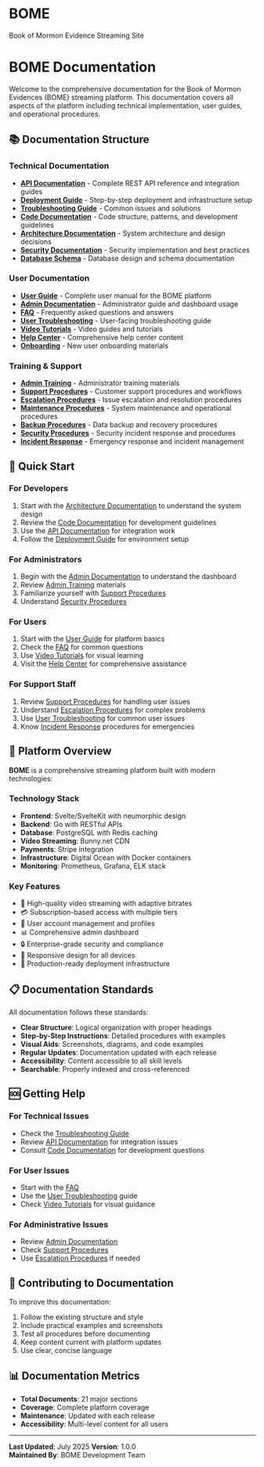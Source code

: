 # BOME
Book of Mormon Evidence Streaming Site


# BOME Documentation

Welcome to the comprehensive documentation for the Book of Mormon Evidences (BOME) streaming platform. This documentation covers all aspects of the platform including technical implementation, user guides, and operational procedures.

## 📚 Documentation Structure

### Technical Documentation
- **[API Documentation](./api/README.md)** - Complete REST API reference and integration guides
- **[Deployment Guide](./deployment/README.md)** - Step-by-step deployment and infrastructure setup
- **[Troubleshooting Guide](./troubleshooting/README.md)** - Common issues and solutions
- **[Code Documentation](./code/README.md)** - Code structure, patterns, and development guidelines
- **[Architecture Documentation](./architecture/README.md)** - System architecture and design decisions
- **[Security Documentation](./security/README.md)** - Security implementation and best practices
- **[Database Schema](./database/README.md)** - Database design and schema documentation

### User Documentation
- **[User Guide](./user/README.md)** - Complete user manual for the BOME platform
- **[Admin Documentation](./admin/README.md)** - Administrator guide and dashboard usage
- **[FAQ](./faq/README.md)** - Frequently asked questions and answers
- **[User Troubleshooting](./user-troubleshooting/README.md)** - User-facing troubleshooting guide
- **[Video Tutorials](./tutorials/README.md)** - Video guides and tutorials
- **[Help Center](./help/README.md)** - Comprehensive help center content
- **[Onboarding](./onboarding/README.md)** - New user onboarding materials

### Training & Support
- **[Admin Training](./training/admin/README.md)** - Administrator training materials
- **[Support Procedures](./support/README.md)** - Customer support procedures and workflows
- **[Escalation Procedures](./escalation/README.md)** - Issue escalation and resolution procedures
- **[Maintenance Procedures](./maintenance/README.md)** - System maintenance and operational procedures
- **[Backup Procedures](./backup/README.md)** - Data backup and recovery procedures
- **[Security Procedures](./security-procedures/README.md)** - Security incident response and procedures
- **[Incident Response](./incident-response/README.md)** - Emergency response and incident management

## 🚀 Quick Start

### For Developers
1. Start with the [Architecture Documentation](./architecture/README.md) to understand the system design
2. Review the [Code Documentation](./code/README.md) for development guidelines
3. Use the [API Documentation](./api/README.md) for integration work
4. Follow the [Deployment Guide](./deployment/README.md) for environment setup

### For Administrators
1. Begin with the [Admin Documentation](./admin/README.md) to understand the dashboard
2. Review [Admin Training](./training/admin/README.md) materials
3. Familiarize yourself with [Support Procedures](./support/README.md)
4. Understand [Security Procedures](./security-procedures/README.md)

### For Users
1. Start with the [User Guide](./user/README.md) for platform basics
2. Check the [FAQ](./faq/README.md) for common questions
3. Use [Video Tutorials](./tutorials/README.md) for visual learning
4. Visit the [Help Center](./help/README.md) for comprehensive assistance

### For Support Staff
1. Review [Support Procedures](./support/README.md) for handling user issues
2. Understand [Escalation Procedures](./escalation/README.md) for complex problems
3. Use [User Troubleshooting](./user-troubleshooting/README.md) for common user issues
4. Know [Incident Response](./incident-response/README.md) procedures for emergencies

## 🔧 Platform Overview

**BOME** is a comprehensive streaming platform built with modern technologies:

### Technology Stack
- **Frontend**: Svelte/SvelteKit with neumorphic design
- **Backend**: Go with RESTful APIs
- **Database**: PostgreSQL with Redis caching
- **Video Streaming**: Bunny.net CDN
- **Payments**: Stripe integration
- **Infrastructure**: Digital Ocean with Docker containers
- **Monitoring**: Prometheus, Grafana, ELK stack

### Key Features
- 🎥 High-quality video streaming with adaptive bitrates
- 💳 Subscription-based access with multiple tiers
- 👥 User account management and profiles
- 📊 Comprehensive admin dashboard
- 🔒 Enterprise-grade security and compliance
- 📱 Responsive design for all devices
- 🚀 Production-ready deployment infrastructure

## 📋 Documentation Standards

All documentation follows these standards:
- **Clear Structure**: Logical organization with proper headings
- **Step-by-Step Instructions**: Detailed procedures with examples
- **Visual Aids**: Screenshots, diagrams, and code examples
- **Regular Updates**: Documentation updated with each release
- **Accessibility**: Content accessible to all skill levels
- **Searchable**: Properly indexed and cross-referenced

## 🆘 Getting Help

### For Technical Issues
- Check the [Troubleshooting Guide](./troubleshooting/README.md)
- Review [API Documentation](./api/README.md) for integration issues
- Consult [Code Documentation](./code/README.md) for development questions

### For User Issues
- Start with the [FAQ](./faq/README.md)
- Use the [User Troubleshooting](./user-troubleshooting/README.md) guide
- Check [Video Tutorials](./tutorials/README.md) for visual guidance

### For Administrative Issues
- Review [Admin Documentation](./admin/README.md)
- Check [Support Procedures](./support/README.md)
- Use [Escalation Procedures](./escalation/README.md) if needed

## 📝 Contributing to Documentation

To improve this documentation:
1. Follow the existing structure and style
2. Include practical examples and screenshots
3. Test all procedures before documenting
4. Keep content current with platform updates
5. Use clear, concise language

## 📊 Documentation Metrics

- **Total Documents**: 21 major sections
- **Coverage**: Complete platform coverage
- **Maintenance**: Updated with each release
- **Accessibility**: Multi-level content for all users

---

**Last Updated**: July 2025 
**Version**: 1.0.0  
**Maintained By**: BOME Development Team 